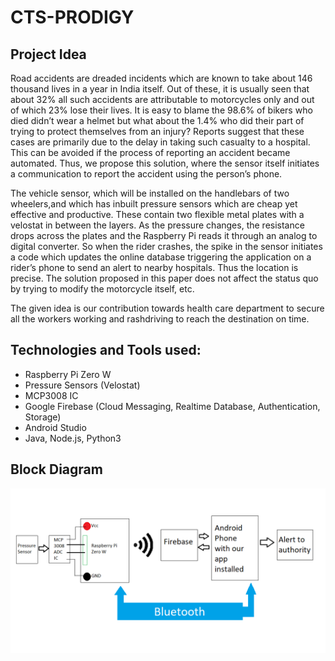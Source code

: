 # CTS-PRODIGY

## Project Idea
Road accidents are dreaded incidents which are known to take about 146 thousand lives in a year in India itself. Out of these, it is usually seen that about 32% all such accidents are attributable to motorcycles only and out of which 23% lose their lives. It is easy to blame the 98.6% of bikers who died didn’t wear a helmet but what about the 1.4% who did their part of trying to protect themselves from an injury? Reports suggest that these cases are primarily due to the delay in taking such casualty to a hospital. This can be avoided if the process of reporting an accident became automated. Thus, we propose this solution, where the sensor itself initiates a communication to report the accident using the person’s phone.

The vehicle sensor,  which will be installed on the handlebars of two wheelers,and which has  inbuilt pressure sensors which are cheap yet effective and productive. These contain two flexible metal plates with a velostat in between the layers. As the pressure changes, the resistance drops across the plates and the Raspberry Pi reads it through an analog to digital converter. So when the rider crashes, the spike in the sensor initiates a code which updates the online database triggering the application on a rider’s phone to send an alert to nearby hospitals. Thus the location is precise. The solution proposed in this paper does not affect the status quo by trying to modify the motorcycle itself, etc.

The given idea is our contribution towards health care department to secure all the workers working and rashdriving to reach the destination on time.

## Technologies and Tools used:

- Raspberry Pi Zero W
- Pressure Sensors (Velostat)
- MCP3008 IC
- Google Firebase (Cloud Messaging, Realtime Database, Authentication, Storage)
- Android Studio
- Java, Node.js, Python3

## Block Diagram

![](https://github.com/ravithemore/CTS-PRODIGY/blob/main/1-244.png)
